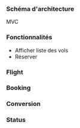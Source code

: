 ### Schéma d'architecture

MVC

### Fonctionnalités

- Afficher liste des vols
- Réserver

### Flight

### Booking

### Conversion

### Status
